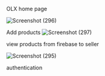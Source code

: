 OLX home page

![Screenshot (296)](https://user-images.githubusercontent.com/81908636/124173465-ad418a00-dac8-11eb-8515-2d5fbbfdfbf4.png)

Add  products 
![Screenshot (297)](https://user-images.githubusercontent.com/81908636/124173629-ee399e80-dac8-11eb-85d4-de669e544448.png)


view products from firebase to seller

![Screenshot (295)](https://user-images.githubusercontent.com/81908636/124173683-fdb8e780-dac8-11eb-96f4-c4a1f15182db.png)

authentication




